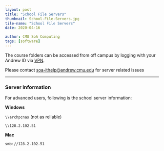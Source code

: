 ```yaml
---
layout: post
title: "School File Servers"
thumbnail: School-File-Servers.jpg
tile-name: "School File Servers"
date: 2020-04-16

author: CMU SoA Computing
tags: [software]
---
```


The course folders can be accessed from off campus by logging with your Andrew ID via [VPN](https://www.cmu.edu/computing/services/endpoint/network-access/vpn/how-to/).

Please contact [soa-ithelp@andrew.cmu.edu](mailto:soa-ithelp@andrew.cmu.edu) for server related issues

---

### **Server Information**

For advanced users, following is the school server information: 

**Windows**

`\\archpcnas` (not as reliable)

`\\128.2.102.51`


**Mac**

`smb://128.2.102.51`


